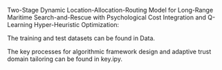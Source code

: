 Two-Stage Dynamic Location-Allocation-Routing Model for Long-Range Maritime Search-and-Rescue with Psychological Cost Integration and Q-Learning Hyper-Heuristic Optimization:

The training and test datasets can be found in Data.

The key processes for algorithmic framework design and adaptive trust domain tailoring can be found in key.ipy.
